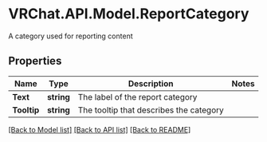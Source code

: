# VRChat.API.Model.ReportCategory
A category used for reporting content

## Properties

Name | Type | Description | Notes
------------ | ------------- | ------------- | -------------
**Text** | **string** | The label of the report category | 
**Tooltip** | **string** | The tooltip that describes the category | 

[[Back to Model list]](../README.md#documentation-for-models) [[Back to API list]](../README.md#documentation-for-api-endpoints) [[Back to README]](../README.md)

